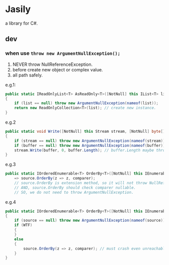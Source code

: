 # Jasily

a library for C#.



## dev

### when use `throw new ArgumentNullException();`

1. NEVER throw NullReferenceException.
1. before create new object or complex value.
1. all path safely.

e.g.1:

``` cs
public static IReadOnlyList<T> AsReadOnly<T>([NotNull] this IList<T> list)
{
    if (list == null) throw new ArgumentNullException(nameof(list));
    return new ReadOnlyCollection<T>(list); // create new instance.
}
```

e.g.2

``` cs
public static void Write([NotNull] this Stream stream, [NotNull] byte[] buffer)
{
    if (stream == null) throw new ArgumentNullException(nameof(stream));
    if (buffer == null) throw new ArgumentNullException(nameof(buffer));
    stream.Write(buffer, 0, buffer.Length); // buffer.Length maybe throw NullReferenceException.
}
```

e.g.3

``` cs
public static IOrderedEnumerable<T> OrderBy<T>([NotNull] this IEnumerable<T> source, [NotNull] IComparer<T> comparer)
    => source.OrderBy(z => z, comparer);
    // source.OrderBy is extension method, so it will not throw NullReferenceException.
    // AND, source.OrderBy should check comparer nullable.
    // SO, we do not need to throw ArgumentNullException.
```

e.g.4

``` cs
public static IOrderedEnumerable<T> OrderBy<T>([NotNull] this IEnumerable<T> source, [NotNull] IComparer<T> comparer)
{
    if (source == null) throw new ArgumentNullException(nameof(source));
    if (WTF)
    {
    }
    else
    {
        source.OrderBy(z => z, comparer); // must crash even unreachable.
    }
}
```
